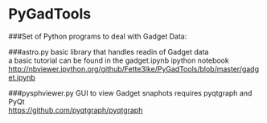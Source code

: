 PyGadTools
==========

###Set of Python programs to deal with Gadget Data:

###astro.py
basic library that handles readin of Gadget data  
a basic tutorial can be found in the gadget.ipynb ipython notebook  
http://nbviewer.ipython.org/github/Fette3lke/PyGadTools/blob/master/gadget.ipynb

###pysphviewer.py
GUI to view Gadget snaphots requires pyqtgraph and PyQt  
https://github.com/pyqtgraph/pyqtgraph

